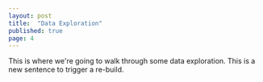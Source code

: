 ```yaml
---
layout: post
title:  "Data Exploration"
published: true
page: 4
---
```


This is where we're going to walk through some data exploration.
This is a new sentence to trigger a re-build.